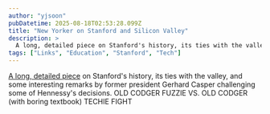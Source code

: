 ```yaml
---
author: "yjsoon"
pubDatetime: 2025-08-18T02:53:28.099Z
title: "New Yorker on Stanford and Silicon Valley"
description: >
  A long, detailed piece on Stanford's history, its ties with the valley, and some interesting remarks by former president Gerhard Casper challenging so...
tags: ["Links", "Education", "Stanford", "Tech"]
---
```






[A long, detailed piece](http://www.newyorker.com/reporting/2012/04/30/120430fa_fact_auletta) on Stanford's history, its ties with the valley, and some interesting remarks by former president Gerhard Casper challenging some of Hennessy's decisions. OLD CODGER FUZZIE VS. OLD CODGER (with boring textbook) TECHIE FIGHT
